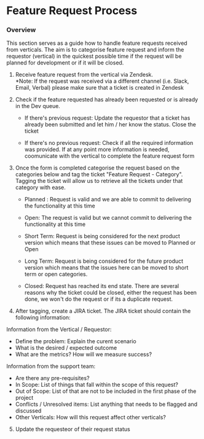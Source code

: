 # Feature Request Process
### Overview
This section serves as a guide how to handle feature requests received from verticals.  The aim is to categorise feature request and inform the requestor (vertical) in the quickest possible time if the request will be planned for development or if it will be closed. 

1. Receive feature request from the vertical via Zendesk.  
   *Note: If the request was received via a different channel (i.e. Slack, Email, Verbal) please make sure that a ticket is 
    created in Zendesk
   
2. Check if the feature requested has already been requested or is already in the Dev queue.  
   - If there's previous request: Update the requestor that a ticket has already been submitted and let him / her know the 
     status. Close the ticket
     
   - If there's no previous request: Check if all the required information was provided.  If at any point more information is      needed, coomunicate with the vertical to complete the feature request form

3. Once the form is completed categorise the request based on the categories below and tag the ticket "Feature Request - Category".  Tagging the ticket will allow us to retrieve all the tickets under that category with ease.
   
   - Planned : Request is valid and we are able to commit to delivering the functionality at this time
   
   - Open: The request is valid but we cannot commit to delivering the functionality at this time
   
   - Short Term: Request is being considered for the next product version which means that these issues can be moved to 
     Planned or Open
   
   - Long Term: Request is being considered for the future product version which means that the issues here can be moved to 
     short term or open categories.
   
   - Closed: Request has reached its end state.  There are several reasons why the ticket could be closed, either the request 
     has been done, we won't do the request or if its a duplicate request.

4. After tagging, create a JIRA ticket.  The JIRA ticket should contain the following information:

Information from the Vertical / Requestor:
   - Define the problem: Explain the curent scenario
   - What is the desired / expected outcome
   - What are the metrics?  How will we measure success?

Information from the support team:   
   - Are there any pre-requisites?
   - In Scope: List of things that fall within the scope of this request?
   - Out of Scope: List of that are not to be included in the first phase of the project
   - Conflicts / Unresolved items: List anything that needs to be flagged and discussed
   - Other Verticals: How will this request affect other verticals?
   
5. Update the requesteor of their request status
